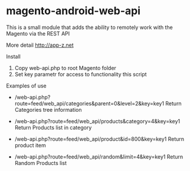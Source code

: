 magento-android-web-api
=======================

This is a small module that adds the ability to remotely work with the Magento via the REST API

More detail  http://app-z.net

Install<br>
1. Copy web-api.php to root Magento folder<br>
2. Set key parametr for access to functionality this script<br>

Examples of use
* /web-api.php?route=feed/web_api/categories&parent=0&level=2&key=key1
  Return Categories tree information

* /web-api.php?route=feed/web_api/products&category=4&key=key1
  Return Products list in category

* /web-api.php?route=feed/web_api/product&id=800&key=key1
  Return product item

* /web-api.php?route=feed/web_api/random&limit=4&key=key1
  Return Random Products list

